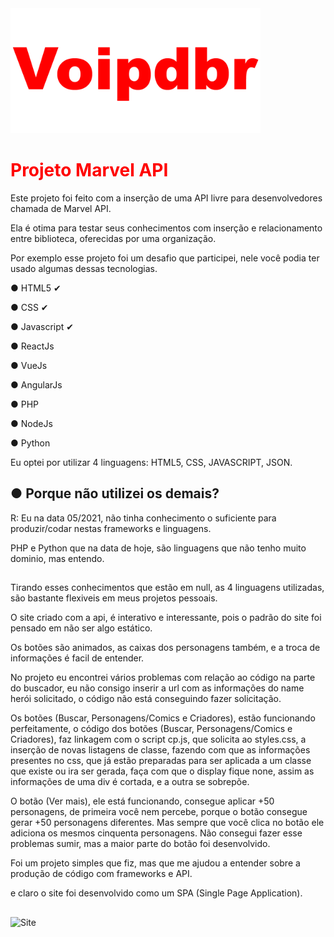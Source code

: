 <img src="https://github.com/Voipdbr/desafiomvapi/blob/main/imggifdesc/voip.gif" alt="Voipdbr"  width="400" alt="404 image"/>

<h1 style="color: Red">Projeto Marvel API</h1>

Este projeto foi feito com a inserção de uma API livre para desenvolvedores chamada de Marvel API.

Ela é otima para testar seus conhecimentos com inserção e relacionamento entre biblioteca,
oferecidas por uma organização.

Por exemplo esse projeto foi um desafio que participei, nele você podia ter usado algumas dessas
tecnologias.
<p></p>
● HTML5 ✔
<p></p>
● CSS ✔
<p></p>
● Javascript ✔
<p></p>
● ReactJs
<p></p>
● VueJs
<p></p>
● AngularJs
<p></p>
● PHP
<p></p>
● NodeJs
<p></p>
● Python
<p></p>
<p></p>
Eu optei por utilizar 4 linguagens: HTML5, CSS, JAVASCRIPT, JSON.
<p></p>
<h2>●  Porque não utilizei os demais?</h2>
<p></p>
R: Eu na data 05/2021, não tinha conhecimento o suficiente para produzir/codar nestas frameworks e linguagens.
<p></p>
PHP e Python que na data de hoje, são linguagens que não tenho muito dominio, mas entendo.
<p></p>
<p></p>
<h2></h2>
Tirando esses conhecimentos que estão em null, as 4 linguagens utilizadas,
são bastante flexiveis em meus projetos pessoais.
<p></p>
O site criado com a api, é interativo e interessante, pois o padrão do site foi pensado em não ser 
algo estático.<p></p>
Os botões são animados, as caixas dos personagens também, e a troca de informações é facil de entender.
<p></p>
No projeto eu encontrei vários problemas com relação ao código na parte do buscador, eu não consigo
inserir a url com as informações do name herói solicitado, o código não está conseguindo fazer solicitação.
<p></p>
Os botões (Buscar, Personagens/Comics e Criadores), estão funcionando perfeitamente, o código
dos botões (Buscar, Personagens/Comics e Criadores), faz linkagem com o script cp.js,
que solicita ao styles.css, a inserção de novas listagens de classe, fazendo com que as informações presentes
no css, que já estão preparadas para ser aplicada a um classe que existe ou ira ser gerada, faça com que o 
display fique none, assim as informações de uma div é cortada, e a outra se sobrepõe.
<p></p>
O botão (Ver mais), ele está funcionando, consegue aplicar +50 personagens, de primeira você nem percebe,
porque o botão consegue gerar +50 personagens diferentes. Mas sempre que você clica no botão
ele adiciona os mesmos cinquenta personagens. Não consegui fazer esse problemas sumir, mas a maior parte do botão foi desenvolvido.
<p></p>
Foi um projeto simples que fiz, mas que me ajudou a entender sobre a produção de código com frameworks e API.
<p></p>
e claro o site foi desenvolvido como um SPA (Single Page Application).
<h2></h2>

<img src="https://github.com/Voipdbr/desafiomvapi/blob/main/imggifdesc/data.gif" alt="Site"  width="800" alt="404 image"/>
